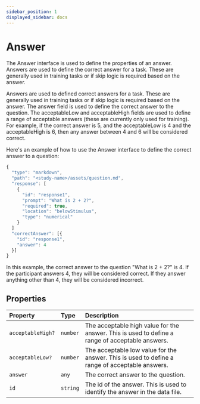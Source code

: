```yaml
---
sidebar_position: 1
displayed_sidebar: docs
---
```


# Answer

The Answer interface is used to define the properties of an answer. Answers are used to define the correct answer for a task. These are generally used in training tasks or if skip logic is required based on the answer.

Answers are used to defined correct answers for a task. These are generally used in training tasks or if skip logic is required based on the answer. The answer field is used to define the correct answer to the question. The acceptableLow and acceptableHigh fields are used to define a range of acceptable answers (these are currently only used for training). For example, if the correct answer is 5, and the acceptableLow is 4 and the acceptableHigh is 6, then any answer between 4 and 6 will be considered correct.

Here's an example of how to use the Answer interface to define the correct answer to a question:

```js
{
  "type": "markdown",
  "path": "<study-name>/assets/question.md",
  "response": [
    {
      "id": "response1",
      "prompt": "What is 2 + 2?",
      "required": true,
      "location": "belowStimulus",
      "type": "numerical"
    }
  ]
  "correctAnswer": [{
    "id": "response1",
    "answer": 4
  }]
}
```

In this example, the correct answer to the question "What is 2 + 2?" is 4. If the participant answers 4, they will be considered correct. If they answer anything other than 4, they will be considered incorrect.

## Properties

| Property | Type | Description |
| :------ | :------ | :------ |
| `acceptableHigh?` | `number` | The acceptable high value for the answer. This is used to define a range of acceptable answers. |
| `acceptableLow?` | `number` | The acceptable low value for the answer. This is used to define a range of acceptable answers. |
| `answer` | `any` | The correct answer to the question. |
| `id` | `string` | The id of the answer. This is used to identify the answer in the data file. |
